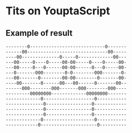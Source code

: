 # Tits on YouptaScript

## Example of result

    --------0----------------------------0-------
    ------00------------------------------00-----
    ----00--------------0-----0-------------00---
    ---00-----0----0-----00-00-----0----0-----00-
    ---00-----0---0------00-00------0---0-----00-
    ---0-------000--------0-0--------000-------0-
    ---00-------0--------00-00--------0-------00-
    ----00-------0------00---00------0-------00--
    ------000--------000-------000--------000----
    ---------00000000-------------00000000-------
    -------------0-------------------0-----------
    --------------0-----------------0------------
    --------------0-----------------0------------
    --------------0-----------------0------------
    -------------0-------------------0-----------
    ------------0---------------------0----------
